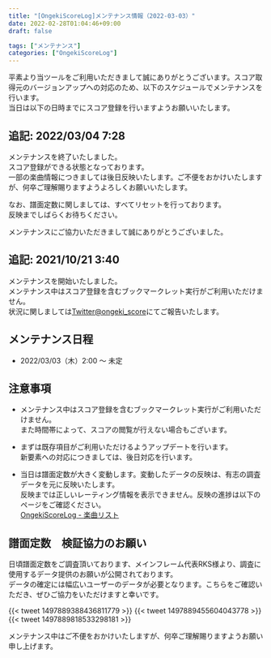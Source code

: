 ```yaml
---
title: "[OngekiScoreLog]メンテナンス情報（2022-03-03）"
date: 2022-02-28T01:04:46+09:00
draft: false

tags: ["メンテナンス"]
categories: ["OngekiScoreLog"]
---
```


平素より当ツールをご利用いただきまして誠にありがとうございます。スコア取得元のバージョンアップへの対応のため、以下のスケジュールでメンテナンスを行います。  
当日は以下の日時までにスコア登録を行いますようお願いいたします。

<!--more-->

## 追記: 2022/03/04 7:28

メンテナンスを終了いたしました。  
スコア登録ができる状態となっております。  
一部の楽曲情報につきましては後日反映いたします。ご不便をおかけいたしますが、何卒ご理解賜りますようよろしくお願いいたします。

なお、譜面定数に関しましては、すべてリセットを行っております。  
反映までしばらくお待ちください。

メンテナンスにご協力いただきまして誠にありがとうございました。

## 追記: 2021/10/21 3:40

メンテナンスを開始いたしました。  
メンテナンス中はスコア登録を含むブックマークレット実行がご利用いただけません。  
状況に関しましては[Twitter@ongeki_score](https://twitter.com/ongeki_score)にてご報告いたします。

## メンテナンス日程

- 2022/03/03（木）2:00 〜 未定

## 注意事項

- メンテナンス中はスコア登録を含むブックマークレット実行がご利用いただけません。  
また時間帯によって、スコアの閲覧が行えない場合もございます。

- まずは既存項目がご利用いただけるようアップデートを行います。  
新要素への対応につきましては、後日対応を行います。

- 当日は譜面定数が大きく変動します。変動したデータの反映は、有志の調査データを元に反映いたします。  
反映までは正しいレーティング情報を表示できません。反映の進捗は以下のページをご確認ください。  
[OngekiScoreLog - 楽曲リスト](https://ongeki-score.net/music)

## 譜面定数　検証協力のお願い

日頃譜面定数をご調査頂いております、メインフレーム代表RKS様より、調査に使用するデータ提供のお願いが公開されております。  
データの確定には幅広いユーザーのデータが必要となります。こちらをご確認いただき、ぜひご協力をいただけますと幸いです。

{{< tweet 1497889388436811779 >}}
{{< tweet 1497889455604043778 >}}
{{< tweet 1497889818533298181 >}}

メンテナンス中はご不便をおかけいたしますが、何卒ご理解賜りますようお願い申し上げます。
